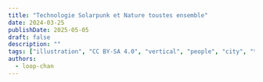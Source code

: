 ```yaml
---
title: "Technologie Solarpunk et Nature toustes ensemble"
date: 2024-03-25
publishDate: 2025-05-05
draft: false
description: ""
tags: ["illustration", "CC BY-SA 4.0", "vertical", "people", "city", "transport", "tram" ]
authors:
  - loop-chan
---
```


